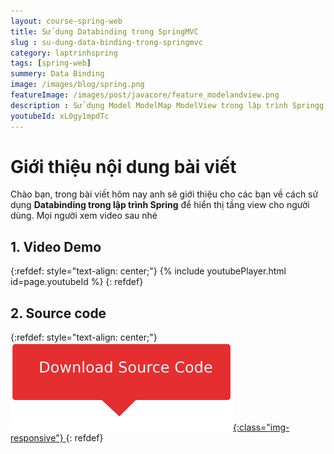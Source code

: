 ```yaml
---
layout: course-spring-web
title: Sử dụng Databinding trong SpringMVC 
slug : su-dung-data-binding-trong-springmvc
category: laptrinhspring
tags: [spring-web]
summery: Data Binding
image: /images/blog/spring.png
featureImage: /images/post/javacore/feature_modelandview.png
description : Sử dụng Model ModelMap ModelView trong lập trình Springg. Hiểu model là gì  trong Spring . ModelMap là gì , Map là gì , ModelAndView là gì trong Spring. Phân biệt sự khác nhau giữ Model ModelMap Map và ModelAndView trong học lập trình Spring.
youtubeId: xL0gy1mpdTc
---
```


# **Giới thiệu nội dung bài viết**

Chào bạn, trong bài viết hôm nay anh sẽ giới thiệu cho các bạn về cách sử dụng <b>Databinding trong lập trình Spring</b> để hiển thị tầng view cho người dùng. Mọi người xem video sau nhé

## **1. Video Demo**

{:refdef: style="text-align: center;"}
{% include youtubePlayer.html id=page.youtubeId %}
{: refdef}

## **2. Source code**

{:refdef: style="text-align: center;"}
<a href="https://github.com/levunguyen/Spring-Data-Binding" target="_blank"> ![Sourcecode ](/images/icon/githubsource.png){:class="img-responsive"} </a>
{: refdef}